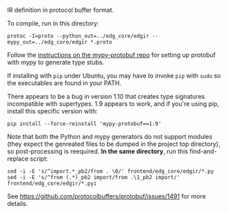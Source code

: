 IR definition in protocol buffer format.

To compile, run in this directory:

```
protoc -I=proto --python_out=../edg_core/edgir --mypy_out=../edg_core/edgir *.proto
```

Follow the [instructions on the mypy-protobuf repo](https://github.com/dropbox/mypy-protobuf) for setting up protobuf with mypy to generate type stubs.

If installing with `pip` under Ubuntu, you may have to invoke `pip` with `sudo` so the executables are found in your PATH. 

There appears to be a bug in version 1.10 that creates type signatures incompatible with supertypes. 1.9 appears to work, and if you're using pip, install this specific version with:

```
pip install --force-reinstall 'mypy-protobuf==1.9'
```

Note that both the Python and mypy generators do not support modules (they expect the genreated files to be dumped in the project top directory), so post-processing is reequired. **In the same directory**, run this find-and-replace script:

```
sed -i -E 's/^import.*_pb2/from . \0/' frontend/edg_core/edgir/*.py
sed -i -E 's/^from (.*)_pb2 import/from .\1_pb2 import/'  frontend/edg_core/edgir/*.pyi
```

See https://github.com/protocolbuffers/protobuf/issues/1491 for more details.

